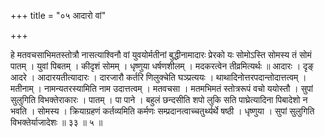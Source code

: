 +++
title = "०५ आदारो वां"

+++

हे मतवचसाभिमतस्तोत्रौ नासत्याश्विनौ वां युवयोर्मतीनां बुद्धीनामादारः प्रेरको यः सोमोऽस्ति सोमस्य तं सोमं पातम् । युवां पिबतम् । कीदृशं सोमम् । धृष्णुया धर्षणशीलम् । मदकरत्वेन तीव्रमित्यर्थः ॥ आदारः । दृङ् आदरे । आदारयतीत्यादारः । दारजारौ कर्तरि णिलुक्चेति घञ्प्रत्ययः । थाथादिनोत्तरपदान्तोदात्तत्वम् । मतीनाम् । नामन्यतरस्यामिति नाम उदात्तत्वम् । मतवचसा । मतमभिमतं स्तोत्ररूपं वचो ययोस्तौ । सुपां सुलुगिति विभक्तेराकारः । पातम् । पा पाने । बहुलं छन्दसीति शपो लुकि सति पाघ्रेत्यादिना पिबादेशो न भवति । सोमस्य । क्रियाग्रहणं कर्तव्यमिति कर्मणः सम्प्रदानत्वाच्चतुर्थ्यर्थे षष्ठी । धृष्णुया । सुपां सुलुगिति विभक्तेर्याजादेशः ॥ ३३ ॥ ५ ॥